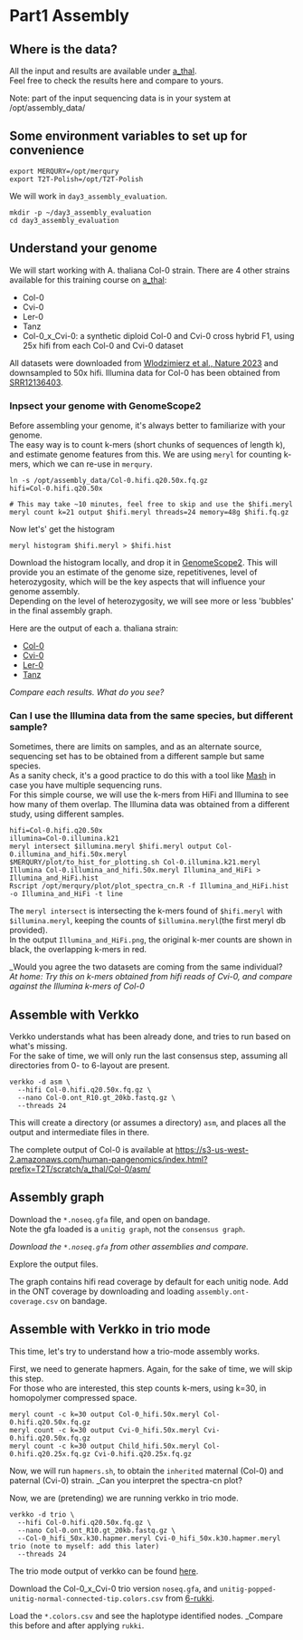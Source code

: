 # Part1 Assembly

## Where is the data?
All the input and results are available under [a_thal](https://s3-us-west-2.amazonaws.com/human-pangenomics/index.html?prefix=T2T/scratch/a_thal/).  
Feel free to check the results here and compare to yours.

Note: part of the input sequencing data is in your system at /opt/assembly_data/

## Some environment variables to set up for convenience
```
export MERQURY=/opt/merqury
export T2T-Polish=/opt/T2T-Polish
```

We will work in `day3_assembly_evaluation`.
```
mkdir -p ~/day3_assembly_evaluation
cd day3_assembly_evaluation
```

## Understand your genome
We will start working with A. thaliana Col-0 strain. There are 4 other strains available for this training course on [a_thal](https://s3-us-west-2.amazonaws.com/human-pangenomics/index.html?prefix=T2T/scratch/a_thal/):
* Col-0
* Cvi-0
* Ler-0
* Tanz
* Col-0_x_Cvi-0: a synthetic diploid Col-0 and Cvi-0 cross hybrid F1, using 25x hifi from each Col-0 and Cvi-0 dataset

All datasets were downloaded from [Wlodzimierz et al., Nature 2023](https://www.nature.com/articles/s41586-023-06062-z) and downsampled to 50x hifi. Illumina data for Col-0 has been obtained from [SRR12136403](https://www.ebi.ac.uk/ena/browser/view/SRR12136403).

### Inpsect your genome with GenomeScope2
Before assembling your genome, it's always better to familiarize with your genome.  
The easy way is to count k-mers (short chunks of sequences of length k), and estimate genome features from this. 
We are using `meryl` for counting k-mers, which we can re-use in `merqury`. 


```
ln -s /opt/assembly_data/Col-0.hifi.q20.50x.fq.gz
hifi=Col-0.hifi.q20.50x

# This may take ~10 minutes, feel free to skip and use the $hifi.meryl
meryl count k=21 output $hifi.meryl threads=24 memory=48g $hifi.fq.gz
```
Now let's' get the histogram
```
meryl histogram $hifi.meryl > $hifi.hist
```

Download the histogram locally, and drop it in [GenomeScope2](http://qb.cshl.edu/genomescope/genomescope2.0/).
This will provide you an estimate of the genome size, repetitivenes, level of heterozygosity, which will be the key aspects that will influence your genome assembly.  
Depending on the level of heterozygosity, we will see more or less 'bubbles' in the final assembly graph.

Here are the output of each a. thaliana strain:
* [Col-0](http://genomescope.org/genomescope2.0/analysis.php?code=j75jEqlj2w1l7MxohBY7)
* [Cvi-0](http://genomescope.org/genomescope2.0/analysis.php?code=PVe8io4UzbY6GU8uuH9Z)
* [Ler-0](http://genomescope.org/genomescope2.0/analysis.php?code=QFnDfLPV1WAJubssM4N2)
* [Tanz](http://genomescope.org/genomescope2.0/analysis.php?code=qXhHVqDmTTkNmde8HtKn)

_Compare each results. What do you see?_

### Can I use the Illumina data from the same species, but different sample?
Sometimes, there are limits on samples, and as an alternate source, sequencing set has to be obtained from a different sample but same species.  
As a sanity check, it's a good practice to do this with a tool like [Mash](https://github.com/VGP/vgp-assembly/tree/master/pipeline/mash) in case you have multiple sequencing runs.  
For this simple course, we will use the k-mers from HiFi and Illumina to see how many of them overlap. The Illumina data was obtained from a different study, using different samples.

```
hifi=Col-0.hifi.q20.50x
illumina=Col-0.illumina.k21
meryl intersect $illumina.meryl $hifi.meryl output Col-0.illumina_and_hifi.50x.meryl
$MERQURY/plot/to_hist_for_plotting.sh Col-0.illumina.k21.meryl Illumina Col-0.illumina_and_hifi.50x.meryl Illumina_and_HiFi > Illumina_and_HiFi.hist
Rscript /opt/merqury/plot/plot_spectra_cn.R -f Illumina_and_HiFi.hist -o Illumina_and_HiFi -t line
```

The `meryl intersect` is intersecting the k-mers found of `$hifi.meryl` with `$illumina.meryl`, keeping the counts of `$illumina.meryl`(the first meryl db provided).  
In the output `Illumina_and_HiFi.png`, the original k-mer counts are shown in black, the overlapping k-mers in red.  

_Would you agree the two datasets are coming from the same individual?  
_At home: Try this on k-mers obtained from hifi reads of Cvi-0, and compare against the Illumina k-mers of Col-0_

## Assemble with Verkko

Verkko understands what has been already done, and tries to run based on what's missing.  
For the sake of time, we will only run the last consensus step, assuming all directories from 0- to 6-layout are present.

```
verkko -d asm \
  --hifi Col-0.hifi.q20.50x.fq.gz \
  --nano Col-0.ont_R10.gt_20kb.fastq.gz \
  --threads 24
```
This will create a directory (or assumes a directory) `asm`, and places all the output and intermediate files in there.

The complete output of Col-0 is available at https://s3-us-west-2.amazonaws.com/human-pangenomics/index.html?prefix=T2T/scratch/a_thal/Col-0/asm/

## Assembly graph
Download the `*.noseq.gfa` file, and open on bandage.  
Note the gfa loaded is a `unitig graph`, not the `consensus graph`.

_Download the `*.noseq.gfa` from other assemblies and compare._

Explore the output files.

The graph contains hifi read coverage by default for each unitig node. Add in the ONT coverage by downloading and loading `assembly.ont-coverage.csv` on bandage.

## Assemble with Verkko in trio mode
This time, let's try to understand how a trio-mode assembly works.

First, we need to generate hapmers. Again, for the sake of time, we will skip this step.  
For those who are interested, this step counts k-mers, using k=30, in homopolymer compressed space.
```
meryl count -c k=30 output Col-0_hifi.50x.meryl Col-0.hifi.q20.50x.fq.gz
meryl count -c k=30 output Cvi-0_hifi.50x.meryl Cvi-0.hifi.q20.50x.fq.gz
meryl count -c k=30 output Child_hifi.50x.meryl Col-0.hifi.q20.25x.fq.gz Cvi-0.hifi.q20.25x.fq.gz
```

Now, we will run `hapmers.sh`, to obtain the `inherited` maternal (Col-0) and paternal (Cvi-0) strain.
_Can you interpret the spectra-cn plot?

Now, we are (pretending) we are running verkko in trio mode.
```
verkko -d trio \
  --hifi Col-0.hifi.q20.50x.fq.gz \
  --nano Col-0.ont_R10.gt_20kb.fastq.gz \
  --Col-0_hifi_50x.k30.hapmer.meryl Cvi-0_hifi_50x.k30.hapmer.meryl trio (note to myself: add this later)
  --threads 24
```
The trio mode output of verkko can be found [here](https://s3-us-west-2.amazonaws.com/human-pangenomics/index.html?prefix=T2T/scratch/a_thal/Col_x_Cvi/trio).

Download the Col-0_x_Cvi-0 trio version `noseq.gfa`, and `unitig-popped-unitig-normal-connected-tip.colors.csv` from [6-rukki](https://s3-us-west-2.amazonaws.com/human-pangenomics/index.html?prefix=T2T/scratch/a_thal/Col_x_Cvi/trio/6-rukki/).

Load the `*.colors.csv` and see the haplotype identified nodes.
_Compare this before and after applying `rukki`.



